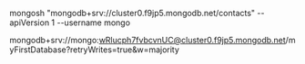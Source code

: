 mongosh "mongodb+srv://cluster0.f9jp5.mongodb.net/contacts" --apiVersion 1 --username mongo

mongodb+srv://mongo:wRlucph7fvbcvnUC@cluster0.f9jp5.mongodb.net/myFirstDatabase?retryWrites=true&w=majority